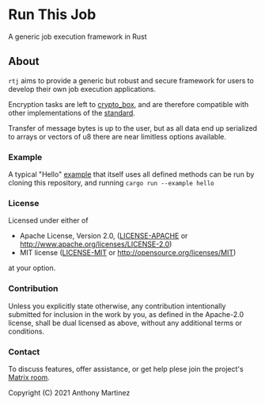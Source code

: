 # Run This Job

A generic job execution framework in Rust

## About

`rtj` aims to provide a generic but robust and secure framework for users to develop their own
job execution applications.

Encryption tasks are left to [crypto_box](https://crates.io/crates/crypto_box), and are therefore
compatible with other implementations of the [standard](https://doc.libsodium.org/public-key_cryptography/authenticated_encryption).

Transfer of message bytes is up to the user, but as all data end up serialized to arrays or vectors of u8 there are near limitless
options available.

### Example

A typical "Hello" [example](https://git.staart.one/rtj/src/branch/main/examples/hello.rs) that itself uses all defined methods can be run by cloning this repository,
and running `cargo run --example hello`

### License

Licensed under either of

 * Apache License, Version 2.0, ([LICENSE-APACHE](LICENSE-APACHE) or http://www.apache.org/licenses/LICENSE-2.0)
 * MIT license ([LICENSE-MIT](LICENSE-MIT) or http://opensource.org/licenses/MIT)

at your option.

### Contribution

Unless you explicitly state otherwise, any contribution intentionally submitted
for inclusion in the work by you, as defined in the Apache-2.0 license, shall be dual licensed as above, without any
additional terms or conditions.

### Contact

To discuss features, offer assistance, or get help plese join the project's [Matrix room](https://matrix.to/#/#rtj:txrx.staart.one).

Copyright (C) 2021 Anthony Martinez
